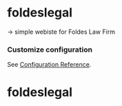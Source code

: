 # foldeslegal

-> simple webiste for Foldes Law Firm

### Customize configuration
See [Configuration Reference](https://cli.vuejs.org/config/).
# foldeslegal

